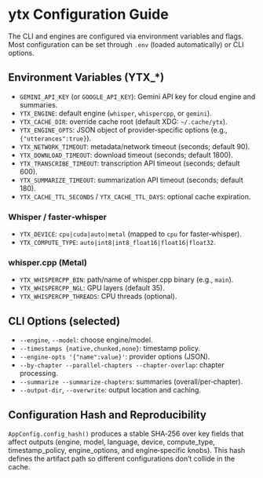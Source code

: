 ﻿# ytx Configuration Guide

The CLI and engines are configured via environment variables and flags. Most
configuration can be set through `.env` (loaded automatically) or CLI options.

## Environment Variables (YTX_*)

- `GEMINI_API_KEY` (or `GOOGLE_API_KEY`): Gemini API key for cloud engine and summaries.
- `YTX_ENGINE`: default engine (`whisper`, `whispercpp`, or `gemini`).
- `YTX_CACHE_DIR`: override cache root (default XDG: `~/.cache/ytx`).
- `YTX_ENGINE_OPTS`: JSON object of provider‑specific options (e.g., `{"utterances":true}`).
- `YTX_NETWORK_TIMEOUT`: metadata/network timeout (seconds; default 90).
- `YTX_DOWNLOAD_TIMEOUT`: download timeout (seconds; default 1800).
- `YTX_TRANSCRIBE_TIMEOUT`: transcription API timeout (seconds; default 600).
- `YTX_SUMMARIZE_TIMEOUT`: summarization API timeout (seconds; default 180).
- `YTX_CACHE_TTL_SECONDS` / `YTX_CACHE_TTL_DAYS`: optional cache expiration.

### Whisper / faster‑whisper
- `YTX_DEVICE`: `cpu|cuda|auto|metal` (mapped to `cpu` for faster‑whisper).
- `YTX_COMPUTE_TYPE`: `auto|int8|int8_float16|float16|float32`.

### whisper.cpp (Metal)
- `YTX_WHISPERCPP_BIN`: path/name of whisper.cpp binary (e.g., `main`).
- `YTX_WHISPERCPP_NGL`: GPU layers (default 35).
- `YTX_WHISPERCPP_THREADS`: CPU threads (optional).

## CLI Options (selected)

- `--engine`, `--model`: choose engine/model.
- `--timestamps {native,chunked,none}`: timestamp policy.
- `--engine-opts '{"name":value}'`: provider options (JSON).
- `--by-chapter --parallel-chapters --chapter-overlap`: chapter processing.
- `--summarize --summarize-chapters`: summaries (overall/per‑chapter).
- `--output-dir`, `--overwrite`: output location and caching.

## Configuration Hash and Reproducibility

`AppConfig.config_hash()` produces a stable SHA‑256 over key fields that affect
outputs (engine, model, language, device, compute_type, timestamp_policy,
engine_options, and engine‑specific knobs). This hash defines the artifact path
so different configurations don’t collide in the cache.

